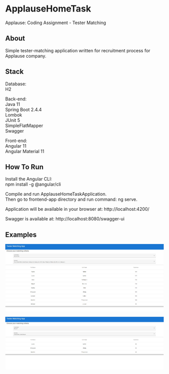 # ApplauseHomeTask
Applause: Coding Assignment - Tester Matching

## About

Simple tester-matching application written for recruitment process for Applause company.

## Stack

Database: \
H2

Back-end: \
Java 11 \
Spring Boot 2.4.4 \
Lombok \
JUnit 5 \
SimpleFlatMapper \
Swagger

Front-end: \
Angular 11 \
Angular Material 11

## How To Run

Install the Angular CLI: \
npm install -g @angular/cli

Compile and run ApplauseHomeTaskApplication. \
Then go to frontend-app directory and run command: ng serve. 

Application will be available in your browser at: http://localhost:4200/

Swagger is available at: http://localhost:8080/swagger-ui

## Examples

![Example 1](example1.jpg)

![Example 2](example2.jpg)





